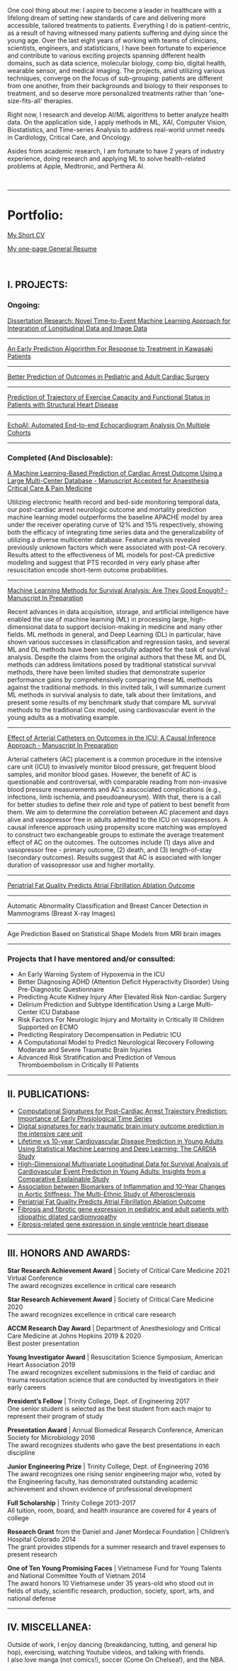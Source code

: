 One cool thing about me: I aspire to become a leader in healthcare with a lifelong dream of setting new standards of care and delivering more accessible, tailored treatments to patients. Everything I do is patient-centric, as a result of having witnessed many patients suffering and dying since the young age. Over the last eight years of working with teams of clinicians, scientists, engineers, and statisticians, I have been fortunate to experience and contribute to various exciting projects spanning different health domains, such as data science, molecular biology, comp bio, digital health, wearable sensor, and medical imaging. The projects, amid utilizing various techniques, converge on the focus of sub-grouping: patients are different from one another, from their backgrounds and biology to their responses to treatment, and so deserve more personalized treatments rather than 'one-size-fits-all' therapies.  

Right now, I research and develop AI/ML algorithms to better analyze health data. On the application side, I apply methods in ML, XAI, Computer Vision, Biostatistics, and Time-series Analysis to address real-world unmet needs in Cardiology, Critical Care, and Oncology. 

Asides from academic research, I am fortunate to have 2 years of industry experience, doing research and applying ML to solve health-related problems at Apple, Medtronic, and Perthera AI.

<br/>

---

# Portfolio:

[My Short CV](/pdf/HughNguyen_CV_Data_ML_Apple.pdf)

[My one-page General Resume](/pdf/HughNguyen_One-Page_General_Resume_Sep_22.pdf)

<br/>

## I. PROJECTS:
### Ongoing:
[Dissertation Research: Novel Time-to-Event Machine Learning Approach for Integration of Longitudinal Data and Image Data](/projects/thesis.md)

---

[An Early Prediction Algorirthm For Response to Treatment in Kawasaki Patients](/projects/kawasaki.md)

---
[Better Prediction of Outcomes in Pediatric and Adult Cardiac Surgery](/projects/cardiac_surgery.md)

---
[Prediction of Trajectory of Exercise Capacity and Functional Status in Patients with Structural Heart Disease](/projects/cardiac_exercise.md)

---
[EchoAI: Automated End-to-end Echocardiogram Analysis On Multiple Cohorts](/projects/EchoAI.md)


---


### Completed (And Disclosable):
[A Machine Learning-Based Prediction of Cardiac Arrest Outcome Using a Large Multi-Center Database - Manuscript Accepted for Anaesthesia Critical Care & Pain Medicine](/pdf/TeamBlue_5minPresentation.pdf)

Utilizing electronic health record and bed-side monitoring temporal data, our post-cardiac arrest neurologic outcome and mortality prediction machine learning model outperforms the baseline APACHE model by area under the receiver operating curve of 12% and 15% respectively, showing both the efficacy of integrating time series data and the generalizability of utilizing a diverse multicenter database. Feature analysis revealed previously unknown factors which were associated with post-CA recovery. Results attest to the effectiveness of ML models for post-CA predictive modeling and suggest that PTS recorded in very early phase after resuscitation encode short-term outcome probabilities.

---
[Machine Learning Methods for Survival Analysis: Are They Good Enough? - Manuscript In Preparation](/pdf/SLAM_presentation_2.pdf)

Recent advances in data acquisition, storage, and artificial intelligence have enabled the use of machine learning (ML) in processing large, high-dimensional data to support decision-making in medicine and many other fields. ML methods in general, and Deep Learning (DL) in particular, have shown various successes in classification and regression tasks, and several ML and DL methods have been successfully adapted for the task of survival analysis. Despite the claims from the original authors that these ML and DL methods can address limitations posed by traditional statistical survival methods, there have been limited studies that demonstrate superior performance gains by comprehensively comparing these ML methods against the traditional methods. In this invited talk, I will summarize current ML methods in survival analysis to date, talk about their limitations, and present some results of my benchmark study that compare ML survival methods to the traditional Cox model, using cardiovascular event in the young adults as a motivating example.

---
[Effect of Arterial Catheters on Outcomes in the ICU: A Causal Inference Approach - Manuscript In Preparation](/pdf/SCCM_Final_Team_9.pdf) 

Arterial catheters (AC) placement is a common procedure in the intensive care unit (ICU) to invasively monitor blood pressure, get frequent blood samples, and monitor blood gases. However, the benefit of AC is questionable and controversal, with comparable reading from non-invasive blood pressure measurements and AC's asscociated complications (e.g., infections, limb ischemia, and pseudoaneurysm). With that, there is a call for better studies to define their role and type of patient to best benefit from them. We aim to determine the correlation between AC placement and days alive and vasopressor free in adults admitted to the ICU on vasopressors. A causal inference approach using propensity score matching was employed to construct two exchangeable groups to estimate the average treatement effect of AC on the outcomes. The outcomes include (1) days alive and vasopressor free - primary outcome, (2) death, and (3) length-of-stay (secondary outcomes). Results suggest that AC is associated with longer duration of vassopressor use and higher mortality.

---
[Periatrial Fat Quality Predicts Atrial Fibrillation Ablation Outcome](https://www.ncbi.nlm.nih.gov/pubmed/31177816)

---
Automatic Abnormality Classification and Breast Cancer Detection in Mammograms (Breast X-ray Images)

---
Age Prediction Based on Statistical Shape Models from MRI brain images

---

### Projects that I have mentored and/or consulted:

- An Early Warning System of Hypoxemia in the ICU 
- Better Diagnosing ADHD (Attention Deficit Hyperactivity Disorder) Using Pre-Diagnostic Questionnaire 
- Predicting Acute Kidney Injury After Elevated Risk Non-cardiac Surgery
- Delirium Prediction and Subtype Identification Using a Large Multi-Center ICU Database 
- Risk Factors For Neurologic Injury and Mortality in Critically Ill Children Supported on ECMO
- Predicting Respiratory Decompensation in Pediatric ICU
- A Computational Model to Predict Neurological Recovery Following Moderate and Severe Traumatic Brain Injuries
- Advanced Risk Stratification and Prediction of Venous Thromboembolism in Critically Ill Patients


---


## II. PUBLICATIONS:
- [Computational Signatures for Post-Cardiac Arrest Trajectory Prediction: Importance of Early Physiological Time Series](https://doi.org/10.1016/j.accpm.2021.101015) 
- [Digital signatures for early traumatic brain injury outcome prediction in the intensive care unit](https://www.nature.com/articles/s41598-021-99397-4) 
- [Lifetime vs 10-year Cardiovascular Disease Prediction in Young Adults Using Statistical Machine Learning and Deep Learning: The CARDIA Study](https://doi.org/10.1101/2022.09.22.22280254)
- [High-Dimensional Multivariate Longitudinal Data for Survival Analysis of Cardiovascular Event Prediction in Young Adults: Insights from a Comparative Explainable Study](https://doi.org/10.21203/rs.3.rs-2082433/v1) 
- [Association between Biomarkers of Inflammation and 10-Year Changes in Aortic Stiffness: The Multi-Ethnic Study of Atherosclerosis](https://papers.ssrn.com/sol3/papers.cfm?abstract_id=4092893) 
- [Periatrial Fat Quality Predicts Atrial Fibrillation Ablation Outcome](https://www.ncbi.nlm.nih.gov/pubmed/31177816)
- [Fibrosis and fibrotic gene expression in pediatric and adult patients with idiopathic dilated cardiomyopathy](https://www.ncbi.nlm.nih.gov/pubmed/27890770)
- [Fibrosis-related gene expression in single ventricle heart disease](https://www.ncbi.nlm.nih.gov/pubmed/29050751)

---


## III. HONORS AND AWARDS:

**Star Research Achievement Award** | Society of Critical Care Medicine
2021 Virtual Conference <br/>
The award recognizes excellence in critical care research

**Star Research Achievement Award** | Society of Critical Care Medicine
2020 <br/>
The award recognizes excellence in critical care research

**ACCM Research Day Award** | Department of Anesthesiology and Critical Care Medicine at Johns Hopkins
2019 & 2020 <br/>
Best poster presentation

**Young Investigator Award** | Resuscitation Science Symposium, American Heart Association 
2019 <br/>
The award recognizes excellent submissions in the field of cardiac and trauma resuscitation science that are conducted by investigators in their early careers

**President’s Fellow** | Trinity College, Dept. of Engineering 
2017 <br/>
One senior student is selected as the best student from each major to represent their program of study 

**Presentation Award** | Annual Biomedical Research Conference, American Society for Microbiology
2016 <br/>
The award recognizes students who gave the best presentations in each discipline

**Junior Engineering Prize** | Trinity College, Dept. of Engineering 
2016 <br/>
The award recognizes one rising senior engineering major who, voted by the Engineering faculty, has demonstrated outstanding academic achievement and shown evidence of professional development

**Full Scholarship** | Trinity College 2013-2017 <br/>
All tuition, room, board, and health insurance are covered for 4 years of college

**Research Grant** from the Daniel and Janet Mordecai Foundation | Children’s Hospital Colorado 
2014 <br/>
The grant provides stipends for a summer research and travel expenses to present research

**One of Ten Young Promising Faces** | Vietnamese Fund for Young Talents and National Committee Youth of Vietnam 
2014 <br/>
The award honors 10 Vietnamese under 35 years-old who stood out in fields of study, scientific research, production, society, sport, arts, and national defense



---




## IV. MISCELLANEA:
Outside of work, I enjoy dancing (breakdancing, tutting, and general hip hop), exercising, watching Youtube videos, and talking with friends. <br/>
I also love manga (not comics!), soccer (Come On Chelsea!), and the NBA.

